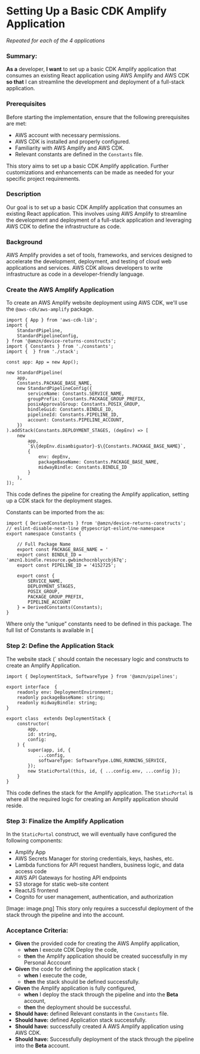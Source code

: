 
# Setting Up a Basic CDK Amplify Application
*Repeated for each of the 4 applications*


### **Summary:**

**As a** developer, **I want** to set up a basic CDK Amplify application that consumes an existing React application using AWS Amplify and AWS CDK **so that** I can streamline the development and deployment of a full-stack application.

### Prerequisites

Before starting the implementation, ensure that the following prerequisites are met:


* AWS account with necessary permissions.
* AWS CDK is installed and properly configured.
* Familiarity with AWS Amplify and AWS CDK.
* Relevant constants are defined in the `Constants` file.


This story aims to set up a basic CDK Amplify application. Further customizations and enhancements can be made as needed for your specific project requirements.

### Description

Our goal is to set up a basic CDK Amplify application that consumes an existing React application. This involves using AWS Amplify to streamline the development and deployment of a full-stack application and leveraging AWS CDK to define the infrastructure as code.

### Background

AWS Amplify provides a set of tools, frameworks, and services designed to accelerate the development, deployment, and testing of cloud web applications and services. AWS CDK allows developers to write infrastructure as code in a developer-friendly language.

### Create the AWS Amplify Application

To create an AWS Amplify website deployment using AWS CDK, we'll use the `@aws-cdk/aws-amplify` package.

```
import { App } from 'aws-cdk-lib';
import {
    StandardPipeline,
    StandardPipelineConfig,
} from '@amzn/device-returns-constructs';
import { Constants } from './constants';
import {  } from './stack';

const app: App = new App();

new StandardPipeline(
    app,
    Constants.PACKAGE_BASE_NAME,
    new StandardPipelineConfig({
        serviceName: Constants.SERVICE_NAME,
        groupPrefix: Constants.PACKAGE_GROUP_PREFIX,
        posixApprovalGroup: Constants.POSIX_GROUP,
        bindleGuid: Constants.BINDLE_ID,
        pipelineId: Constants.PIPELINE_ID,
        account: Constants.PIPELINE_ACCOUNT,
    })
).addStack(Constants.DEPLOYMENT_STAGES, (depEnv) => [
    new
        app,
        `$\{depEnv.disambiguator}-$\{Constants.PACKAGE_BASE_NAME}`,
        {
            env: depEnv,
            packageBaseName: Constants.PACKAGE_BASE_NAME,
            midwayBindle: Constants.BINDLE_ID
        }
    ),
]);
```


This code defines the pipeline for creating the Amplify application, setting up a CDK stack for the deployment stages.

Constants can be imported from the  as:

```
import { DerivedConstants } from '@amzn/device-returns-constructs';
// eslint-disable-next-line @typescript-eslint/no-namespace
export namespace Constants {

    // Full Package Name
    export const PACKAGE_BASE_NAME = '
    export const BINDLE_ID = 'amzn1.bindle.resource.gwbimchocnblyccbj67q';
    export const PIPELINE_ID = '4152725';

    export const {
        SERVICE_NAME,
        DEPLOYMENT_STAGES,
        POSIX_GROUP,
        PACKAGE_GROUP_PREFIX,
        PIPELINE_ACCOUNT
    } = DerivedConstants(Constants);
}
```


Where only the “unique” constants need to be defined in this package. The full list of Constants is available in [

### Step 2: Define the Application Stack

The website stack (` should contain the necessary logic and constructs to create an Amplify Application.

```
import { DeploymentStack, SoftwareType } from '@amzn/pipelines';

export interface  {
    readonly env: DeploymentEnvironment;
    readonly packageBaseName: string;
    readonly midwayBindle: string;
}

export class  extends DeploymentStack {
    constructor(
        app,
        id: string,
        config:
    ) {
        super(app, id, {
            ...config,
            softwareType: SoftwareType.LONG_RUNNING_SERVICE,
        });
        new StaticPortal(this, id, { ...config.env, ...config });
    }
}
```


This code defines the stack for the Amplify application. The `StaticPortal` is where all the required logic for creating an Amplify application should reside.

### Step 3: Finalize the Amplify Application

In the `StaticPortal` construct, we will eventually have configured the following components:


* Amplify App
* AWS Secrets Manager for storing credentials, keys, hashes, etc.
* Lambda functions for API request handlers, business logic, and data access code
* AWS API Gateways for hosting API endpoints
* S3 storage for static web-site content
* ReactJS frontend
*  Cognito for user management, authentication, and authorization

[Image: image.png]
This story only requires a successful deployment of the stack through the pipeline and into the account.


### **Acceptance Criteria:**

* **Given** the provided code for creating the AWS Amplify application,
    * **when** I execute CDK Deploy the code,
    * **then** the Amplify application should be created successfully in my Personal Acccount
* **Given** the code for defining the application stack (
    * **when** I execute the code,
    * **then** the stack should be defined successfully.
* **Given** the Amplify application is fully configured,
    * **when** I deploy the stack through the pipeline and into the **Beta** account,
    * **then** the deployment should be successful.
* **Should have:** defined Relevant constants in the `Constants` file.
* **Should have:** defined Application stack successfully.
* **Should have:** successfully created A AWS Amplify application using AWS CDK.
* **Should have:** Successfully deployment of the stack through the pipeline into the **Beta** account.
